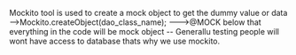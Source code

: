 Mockito tool is used to create a mock object to get the dummy value or data
-->Mockito.createObject(dao_class_name);
--->@MOCK below that everything in the code will be mock object -- Generallu testing people will wont have access to database thats why we use mockito.

